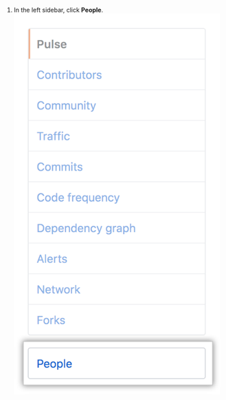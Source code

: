 1. In the left sidebar, click **People**.
![People tab in the repository sidebar](/assets/images/help/repository/accessing-repository-people.png)
